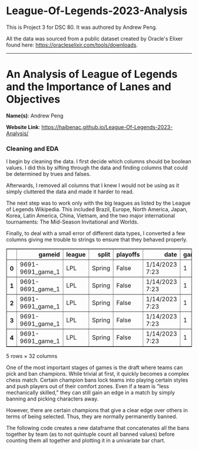 # League-Of-Legends-2023-Analysis
This is Project 3 for DSC 80. It was authored by Andrew Peng.

All the data was sourced from a public dataset created by Oracle's Elixer found here: https://oracleselixir.com/tools/downloads.

---

# An Analysis of League of Legends and the Importance of Lanes and Objectives

**Name(s)**: Andrew Peng

**Website Link**: https://haibenac.github.io/League-Of-Legends-2023-Analysis/

### Cleaning and EDA

I begin by cleaning the data. I first decide which columns should be boolean values. I did this by sifting through the data and finding columns that could be determined by trues and falses. 

Afterwards, I removed all columns that I knew I would not be using as it simply cluttered the data and made it harder to read.

The next step was to work only with the big leagues as listed by the League of Legends Wikipedia. This included Brazil, Europe, North America, Japan, Korea, Latin America, China, Vietnam, and the two major international tournaments: The Mid-Season Invitational and Worlds.

Finally, to deal with a small error of different data types, I converted a few columns giving me trouble to strings to ensure that they behaved properly.


<table border="1" class="dataframe">
  <thead>
    <tr style="text-align: right;">
      <th></th>
      <th>gameid</th>
      <th>league</th>
      <th>split</th>
      <th>playoffs</th>
      <th>date</th>
      <th>game</th>
      <th>participantid</th>
      <th>side</th>
      <th>position</th>
      <th>playername</th>
      <th>...</th>
      <th>teamkills</th>
      <th>teamdeaths</th>
      <th>firstbloodkill</th>
      <th>firstdragon</th>
      <th>dragons</th>
      <th>opp_dragons</th>
      <th>monsterkills</th>
      <th>monsterkillsownjungle</th>
      <th>monsterkillsenemyjungle</th>
      <th>cspm</th>
    </tr>
  </thead>
  <tbody>
    <tr>
      <th>0</th>
      <td>9691-9691_game_1</td>
      <td>LPL</td>
      <td>Spring</td>
      <td>False</td>
      <td>1/14/2023 7:23</td>
      <td>1</td>
      <td>1</td>
      <td>Blue</td>
      <td>top</td>
      <td>Xiaolaohu</td>
      <td>...</td>
      <td>6</td>
      <td>16</td>
      <td>False</td>
      <td>NaN</td>
      <td>NaN</td>
      <td>NaN</td>
      <td>0</td>
      <td>0.0</td>
      <td>0.0</td>
      <td>7.9739</td>
    </tr>
    <tr>
      <th>1</th>
      <td>9691-9691_game_1</td>
      <td>LPL</td>
      <td>Spring</td>
      <td>False</td>
      <td>1/14/2023 7:23</td>
      <td>1</td>
      <td>2</td>
      <td>Blue</td>
      <td>jng</td>
      <td>haoye</td>
      <td>...</td>
      <td>6</td>
      <td>16</td>
      <td>False</td>
      <td>NaN</td>
      <td>NaN</td>
      <td>NaN</td>
      <td>155</td>
      <td>110.0</td>
      <td>6.0</td>
      <td>5.5556</td>
    </tr>
    <tr>
      <th>2</th>
      <td>9691-9691_game_1</td>
      <td>LPL</td>
      <td>Spring</td>
      <td>False</td>
      <td>1/14/2023 7:23</td>
      <td>1</td>
      <td>3</td>
      <td>Blue</td>
      <td>mid</td>
      <td>Care</td>
      <td>...</td>
      <td>6</td>
      <td>16</td>
      <td>False</td>
      <td>NaN</td>
      <td>NaN</td>
      <td>NaN</td>
      <td>0</td>
      <td>0.0</td>
      <td>0.0</td>
      <td>7.9412</td>
    </tr>
    <tr>
      <th>3</th>
      <td>9691-9691_game_1</td>
      <td>LPL</td>
      <td>Spring</td>
      <td>False</td>
      <td>1/14/2023 7:23</td>
      <td>1</td>
      <td>4</td>
      <td>Blue</td>
      <td>bot</td>
      <td>Lwx</td>
      <td>...</td>
      <td>6</td>
      <td>16</td>
      <td>False</td>
      <td>NaN</td>
      <td>NaN</td>
      <td>NaN</td>
      <td>25</td>
      <td>21.0</td>
      <td>4.0</td>
      <td>11.0131</td>
    </tr>
    <tr>
      <th>4</th>
      <td>9691-9691_game_1</td>
      <td>LPL</td>
      <td>Spring</td>
      <td>False</td>
      <td>1/14/2023 7:23</td>
      <td>1</td>
      <td>5</td>
      <td>Blue</td>
      <td>sup</td>
      <td>Lele</td>
      <td>...</td>
      <td>6</td>
      <td>16</td>
      <td>False</td>
      <td>NaN</td>
      <td>NaN</td>
      <td>NaN</td>
      <td>0</td>
      <td>0.0</td>
      <td>0.0</td>
      <td>1.3072</td>
    </tr>
  </tbody>
</table>
<p>5 rows × 32 columns</p>
</div>


One of the most important stages of games is the draft where teams can pick and ban champions. While trivial at first, it quickly becomes a complex chess match. Certain champion bans lock teams into playing certain styles and push players out of their comfort zones. Even if a team is "less mechanically skilled," they can still gain an edge in a match by simply banning and picking characters away. 

However, there are certain champions that give a clear edge over others in terms of being selected. Thus, they are normally permanently banned.

The following code creates a new dataframe that concatenates all the bans together by team (as to not quintuple count all banned values) before counting them all together and plotting it in a univariate bar chart.

